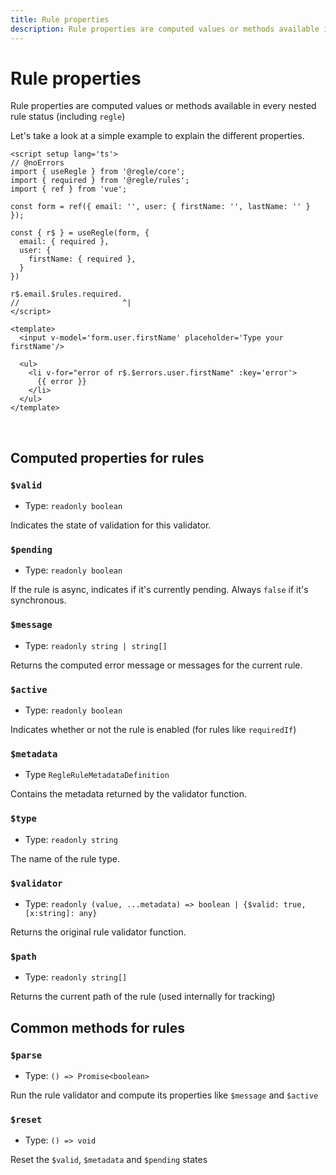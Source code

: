 ```yaml
---
title: Rule properties
description: Rule properties are computed values or methods available in every nested rule status
---
```


# Rule properties

Rule properties are computed values or methods available in every nested rule status (including `regle`)


Let's take a look at a simple example to explain the different properties.

``` vue twoslash
<script setup lang='ts'>
// @noErrors
import { useRegle } from '@regle/core';
import { required } from '@regle/rules';
import { ref } from 'vue';

const form = ref({ email: '', user: { firstName: '', lastName: '' } });

const { r$ } = useRegle(form, {
  email: { required },
  user: {
    firstName: { required },
  }
})

r$.email.$rules.required.
//                       ^|
</script>

<template>
  <input v-model='form.user.firstName' placeholder='Type your firstName'/>

  <ul>
    <li v-for="error of r$.$errors.user.firstName" :key='error'>
      {{ error }}
    </li>
  </ul>
</template>
```
<br/>

## Computed properties for rules


### `$valid`  <span style="display: none;">$2</span>
- Type: `readonly boolean`
  
Indicates the state of validation for this validator.


### `$pending`  <span style="display: none;">$2</span>
- Type: `readonly boolean`
  

If the rule is async, indicates if it's currently pending. Always `false` if it's synchronous.


### `$message`  <span style="display: none;">$2</span>
- Type: `readonly string | string[]`

Returns the computed error message or messages for the current rule.


### `$active`  <span style="display: none;">$2</span>
- Type: `readonly boolean`
  
Indicates whether or not the rule is enabled (for rules like `requiredIf`)

### `$metadata`  <span style="display: none;">$2</span>
- Type `RegleRuleMetadataDefinition`

Contains the metadata returned by the validator function.


### `$type`  <span style="display: none;">$2</span>
- Type: `readonly string`

The name of the rule type.

### `$validator`  <span style="display: none;">$2</span>
- Type: `readonly (value, ...metadata) => boolean | {$valid: true, [x:string]: any}`

Returns the original rule validator function.

### `$path`  <span style="display: none;">$2</span>
- Type: `readonly string[]`

Returns the current path of the rule (used internally for tracking)

## Common methods for rules


### `$parse`  <span style="display: none;">$2</span>
- Type: `() => Promise<boolean>`

Run the rule validator and compute its properties like `$message` and `$active`

### `$reset`  <span style="display: none;">$2</span>
- Type: `() => void`

Reset the `$valid`, `$metadata` and `$pending` states
